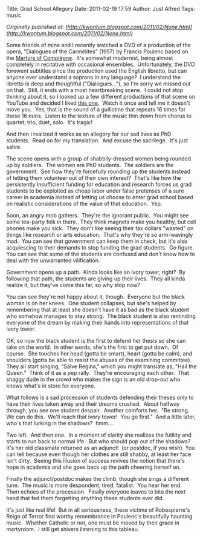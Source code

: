 Title: Grad School Allegory
Date: 2011-02-19 17:59
Author: Just Alfred
Tags: music

*Originally published at: [http://kwontum.blogspot.com/2011/02/None.html](http://kwontum.blogspot.com/2011/02/None.html)*

Some friends of mine and I recently watched a DVD of a production of the
opera, "Dialogues of the Carmelites" (1957) by Francis Poulenc based on
the [Martyrs of
Compiègne](http://www.catholicapologetics.info/library/onlinelibrary/martyrs.htm). 
It's somewhat modernist, being almost completely in recitative with
occasional ensembles.  Unfortunately, the DVD forewent subtitles since
the production used the English libretto, but can anyone ever understand
a soprano in any language?  I understand the libretto is deep and
thoughtful ("Dialogues..."), so I'm sorry we missed out on that.  Still,
it ends with a most heartbreaking scene.  I could not stop thinking
about it, so I looked up a few different productions of that scene on
YouTube and decided I liked [this
one](http://www.youtube.com/watch?v=GcUXp-fpiD0).  Watch it once and
tell me it doesn't move you.  Yes, that is the sound of a guillotine
that repeats 16 times for these 16 nuns.  Listen to the texture of the
music thin down from chorus to quartet, trio, duet, solo.  It's tragic!  
  
And then I realized it works as an allegory for our sad lives as PhD
students.  Read on for my translation.  And excuse the sacrilege.  It's
just satire.  
<a name="more"></a>  
  
The scene opens with a group of shabbily-dressed women being rounded up
by soldiers.  The women are PhD students.  The soldiers are the
government.  See how they're forcefully rounding up the students instead
of letting them volunteer out of their own interest?  That's like how
the persistently insufficient funding for education and research forces
us grad students to be exploited as cheap labor under false pretenses of
a sure career in academia instead of letting us choose to enter grad
school based on realistic considerations of the value of that
education.  Yep.  
  
Soon, an angry mob gathers.  They're the ignorant public.  You might see
some tea-party folk in there.  They think magnets make you healthy, but
cell phones make you sick.  They don't like seeing their tax dollars
"wasted" on things like research or arts education.  That's why they're
so arm-wavingly mad.  You can see that government can keep them in
check, but it's also acquiescing to their demands to stop funding the
grad students.  Go figure.  You can see that some of the students are
confused and don't know how to deal with the unwarranted vilification.  
  
Government opens up a path.  Kinda looks like an ivory tower, right?  By
following that path, the students are giving up their lives.  They all
kinda realize it, but they've come this far, so why stop now?  
  
You can see they're not happy about it, though.  Everyone but the black
woman is on her knees.  One student collapses, but she's helped by
remembering that at least she doesn't have it as bad as the black
student who somehow manages to stay strong.  The black student is also
reminding everyone of the dream by making their hands into
representations of that ivory tower.  
  
OK, so now the black student is the first to defend her thesis so she
can take on the world.  In other words, she's the first to get put
down.  Of course.  She touches her head (gotta be smart), heart (gotta
be calm), and shoulders (gotta be able to resist the abuses of the
examining committee).  They all start singing, "Salve Regina," which you
might translate as, "Hail the Queen."  Think of it as a pep rally. 
They're encouraging each other.  That shaggy dude in the crowd who makes
the sign is an old drop-out who knows what's in store for everyone.  
  
What follows is a sad procession of students defending their theses only
to have their lives taken away and their dreams crushed.  About halfway
through, you see one student despair.  Another comforts her.  "Be
strong.  We can do this.  We'll reach that ivory tower!  You go first." 
And a little later, who's that lurking in the shadows?  hmm....  
  
Two left.  And then one.  In a moment of clarity she realizes the
futility and starts to run back to normal life.  But who should pop out
of the shadows?  It's her old classmate returned as an adjunct!  (or
postdoc, if you wish)  You can tell because even though her clothes are
still shabby, at least her face isn't dirty.  Seeing this illusion of
success revives the notion that there's hope in academia and she goes
back up the path cheering herself on.  
  
Finally the adjunct/postdoc makes the climb, though she sings a
different tune.  The music is more despondent, tired, fatalist.  You
hear her end.  Then echoes of the procession.  Finally everyone leaves
to bite the next hand that fed them forgetting anything these students
ever did.  
  
It's just like real life!  But in all seriousness, these victims of
Robespierre's Reign of Terror find worthy remembrance in Poulenc's
beautifully haunting music.  Whether Catholic or not, one must be moved
by their grace in martyrdom.  I still get shivers listening to this
tableau.

